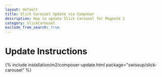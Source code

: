 ```yaml
---
layout: default
title: Slick Carousel Update via Composer
description: How to update Slick Carousel for Magento 2
category: SlickCarousel
exclude_from_search: true
---
```


# Update Instructions

{% include installation/m2/composer-update.html package="swissup/slick-carousel" %}
